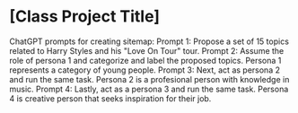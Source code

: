 # [Class Project Title]

ChatGPT prompts for creating sitemap:
Prompt 1: Propose a set of 15 topics related to Harry Styles and his "Love On Tour" tour.
Prompt 2: Assume the role of persona 1 and categorize and label the proposed topics. Persona 1 represents a category of young people.
Prompt 3: Next, act as persona 2 and run the same task. Persona 2 is a profesional person with knowledge in music.
Prompt 4: Lastly, act as a persona 3 and run the same task. Persona 4 is creative person that seeks inspiration for their job.
